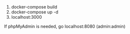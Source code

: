 1. docker-compose build
2. docker-compose up -d
3. localhost:3000

If phpMyAdmin is needed, go localhost:8080 (admin:admin)